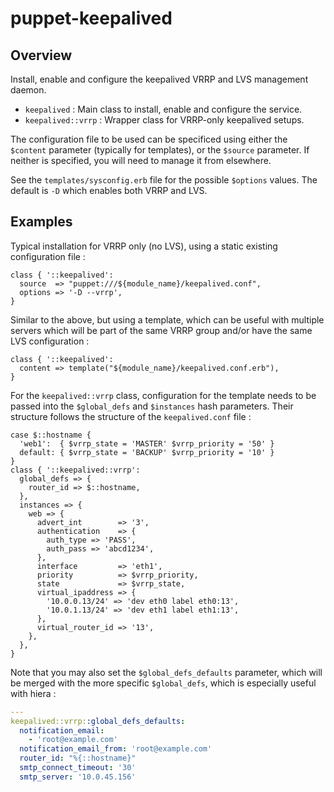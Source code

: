 # puppet-keepalived

## Overview

Install, enable and configure the keepalived VRRP and LVS management daemon.

* `keepalived` : Main class to install, enable and configure the service.
* `keepalived::vrrp` : Wrapper class for VRRP-only keepalived setups.

The configuration file to be used can be specificed using either the `$content`
parameter (typically for templates), or the `$source` parameter. If neither is
specified, you will need to manage it from elsewhere.

See the `templates/sysconfig.erb` file for the possible `$options` values. The
default is `-D` which enables both VRRP and LVS.

## Examples

Typical installation for VRRP only (no LVS), using a static existing
configuration file :

```puppet
class { '::keepalived':
  source  => "puppet:///${module_name}/keepalived.conf",
  options => '-D --vrrp',
}
```

Similar to the above, but using a template, which can be useful with multiple
servers which will be part of the same VRRP group and/or have the same LVS
configuration :

```puppet
class { '::keepalived':
  content => template("${module_name}/keepalived.conf.erb"),
}
```

For the `keepalived::vrrp` class, configuration for the template needs to be
passed into the `$global_defs` and `$instances` hash parameters. Their
structure follows the structure of the `keepalived.conf` file :

```puppet
case $::hostname {
  'web1':  { $vrrp_state = 'MASTER' $vrrp_priority = '50' }
  default: { $vrrp_state = 'BACKUP' $vrrp_priority = '10' }
}
class { '::keepalived::vrrp':
  global_defs => {
    router_id => $::hostname,
  },
  instances => {
    web => {
      advert_int        => '3',
      authentication    => {
        auth_type => 'PASS',
        auth_pass => 'abcd1234',
      },
      interface         => 'eth1',
      priority          => $vrrp_priority,
      state             => $vrrp_state,
      virtual_ipaddress => {
        '10.0.0.13/24' => 'dev eth0 label eth0:13',
        '10.0.1.13/24' => 'dev eth1 label eth1:13',
      },
      virtual_router_id => '13',
    },
  },
}
```

Note that you may also set the `$global_defs_defaults` parameter, which will
be merged with the more specific `$global_defs`, which is especially useful
with hiera :

```yaml
---
keepalived::vrrp::global_defs_defaults:
  notification_email:
    - 'root@example.com'
  notification_email_from: 'root@example.com'
  router_id: "%{::hostname}"
  smtp_connect_timeout: '30'
  smtp_server: '10.0.45.156'
```

